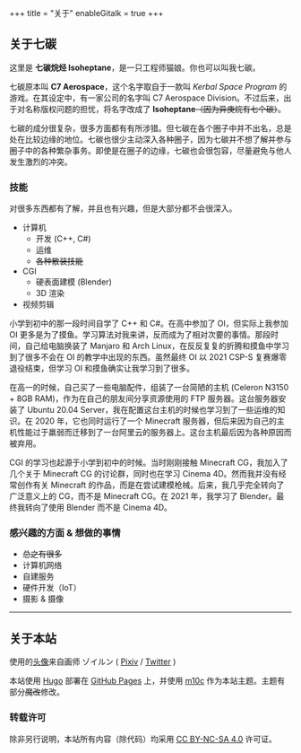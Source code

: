 +++
title = "关于"
enableGitalk = true
+++

## 关于七碳
这里是 **七碳烷烃 Isoheptane**，是一只工程师猫娘。你也可以叫我七碳。

七碳原本叫 **C7 Aerospace**，这个名字取自于一款叫 *Kerbal Space Program* 的游戏。在其设定中，有一家公司的名字叫 C7 Aerospace Division。不过后来，出于对名称版权问题的担忧，将名字改成了 **Isoheptane**~~（因为异庚烷有七个碳）~~。

七碳的成分很复杂，很多方面都有有所涉猎。但七碳在各个圈子中并不出名，总是处在比较边缘的地位。七碳也很少主动深入各种圈子，因为七碳并不想了解并参与圈子中的各种繁杂事务。即使是在圈子的边缘，七碳也会很包容，尽量避免与他人发生激烈的冲突。

### 技能
对很多东西都有了解，并且也有兴趣，但是大部分都不会很深入。
- 计算机
  - 开发 (C++, C#)
  - 运维
  - ~~各种散装技能~~
- CGI
  - 硬表面建模 (Blender)
  - 3D 渲染
- 视频剪辑  

小学到初中的那一段时间自学了 C++ 和 C#。在高中参加了 OI，但实际上我参加 OI 更多是为了摸鱼。学习算法对我来讲，反而成为了相对次要的事情。那段时间，自己给电脑换装了 Manjaro 和 Arch Linux，在反反复复的折腾和摸鱼中学习到了很多不会在 OI 的教学中出现的东西。虽然最终 OI 以 2021 CSP-S 复赛爆零退役结束，但学习 OI 和摸鱼确实让我学习到了很多。  

在高一的时候，自己买了一些电脑配件，组装了一台简陋的主机 (Celeron N3150 + 8GB RAM)，作为在自己的朋友间分享资源使用的 FTP 服务器。这台服务器安装了 Ubuntu 20.04 Server，我在配置这台主机的时候也学习到了一些运维的知识。在 2020 年，它也同时运行了一个 Minecraft 服务器，但后来因为自己的主机性能过于羸弱而迁移到了一台阿里云的服务器上。这台主机最后因为各种原因而被弃用。  

CGI 的学习也起源于小学到初中的时候。当时刚刚接触 Minecraft CG，我加入了几个关于 Minecraft CG 的讨论群，同时也在学习 Cinema 4D。然而我并没有经常创作有关 Minecraft 的作品，而是在尝试建模枪械。后来，我几乎完全转向了广泛意义上的 CG，而不是 Minecraft CG。在 2021 年，我学习了 Blender。最终我转向了使用 Blender 而不是 Cinema 4D。  

### 感兴趣的方面 & 想做的事情
- ~~总之有很多~~
- 计算机网络
- 自建服务
- 硬件开发（IoT）
- 摄影 & 摄像

---

## 关于本站
使用的[头像](https://www.pixiv.net/artworks/96876583)来自画师 ゾイルン ( [Pixiv](https://www.pixiv.net/users/2882559) / [Twitter](https://twitter.com/Zoirun) )

本站使用 [Hugo](https://gohugo.io/) 部署在 [GitHub Pages](https://pages.github.com/) 上，并使用 [m10c](https://github.com/vaga/hugo-theme-m10c)  作为本站主题。主题有部分~~魔改~~修改。  
### 转载许可  
除非另行说明，本站所有内容（除代码）均采用 [CC BY-NC-SA 4.0](https://creativecommons.org/licenses/by-nc-sa/4.0/deed.zh) 许可证。